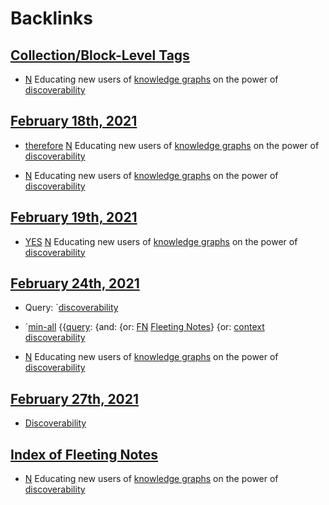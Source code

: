 
# Backlinks
## [Collection/Block-Level Tags](<Collection/Block-Level Tags.md>)
- [N](<N.md>) Educating new users of [knowledge graphs](<knowledge graphs.md>) on the power of [discoverability](<discoverability.md>)

## [February 18th, 2021](<February 18th, 2021.md>)
- [therefore](<therefore.md>) [N](<N.md>) Educating new users of [knowledge graphs](<knowledge graphs.md>) on the power of [discoverability](<discoverability.md>)

- [N](<N.md>) Educating new users of [knowledge graphs](<knowledge graphs.md>) on the power of [discoverability](<discoverability.md>)

## [February 19th, 2021](<February 19th, 2021.md>)
- [YES]([Bookmarks](<Bookmarks.md>)) [N](<N.md>) Educating new users of [knowledge graphs](<knowledge graphs.md>) on the power of [discoverability](<discoverability.md>)

## [February 24th, 2021](<February 24th, 2021.md>)
- Query: `[discoverability](<discoverability.md>)

- `[min-all](<min-all.md>) {{[query](<query.md>): {and: {or: [FN](<FN.md>) [Fleeting Notes](<Fleeting Notes.md>)} {or: [context](<context.md>) [discoverability](<discoverability.md>)

- [N](<N.md>) Educating new users of [knowledge graphs](<knowledge graphs.md>) on the power of [discoverability](<discoverability.md>)

## [February 27th, 2021](<February 27th, 2021.md>)
- [Discoverability]([discoverability](<discoverability.md>))

## [Index of Fleeting Notes](<Index of Fleeting Notes.md>)
- [N](<N.md>) Educating new users of [knowledge graphs](<knowledge graphs.md>) on the power of [discoverability](<discoverability.md>)

